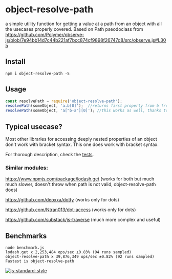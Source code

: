 # object-resolve-path
a simple utility function for getting a value at a path from an object with all the usecases properly covered.
Based on Path pseodoclass from https://github.com/Polymer/observe-js/blob/7e94bb14d7c44b221af7bcc874cf9898f26747d8/src/observe.js#L305

## Install
```
npm i object-resolve-path -S
```

## Usage

```javascript
const resolvePath = require('object-resolve-path');
resolvePath(someObject, 'a.b[0]');	//returns first property from b from a from someObject
resolvePath(someObject, 'a["b-a"][0]');	//this works as well, thanks to the parser/statemachine
```

## Typical usecase?
Most other libraries for accessing deeply nested properties of an object don't work with bracket syntax. This one does work with bracket syntax.

For thorough description, check the [tests](https://github.com/capaj/object-resolve-path/blob/master/test/object-resolve-path.spec.js).

### Similar modules:

https://www.npmjs.com/package/lodash.get (works for both but much much slower, doesn't throw when path is not valid, object-resolve-path does)

https://github.com/deoxxa/dotty (works only for dots)

https://github.com/Ntran013/dot-access  (works only for dots)

https://github.com/substack/js-traverse (much more complex and useful)


## Benchmarks

```
node benchmark.js
lodash.get x 2,253,484 ops/sec ±0.83% (94 runs sampled)
object-resolve-path x 39,876,349 ops/sec ±0.82% (92 runs sampled)
Fastest is object-resolve-path

```

[![js-standard-style](https://cdn.rawgit.com/feross/standard/master/badge.svg)](https://github.com/feross/standard)
